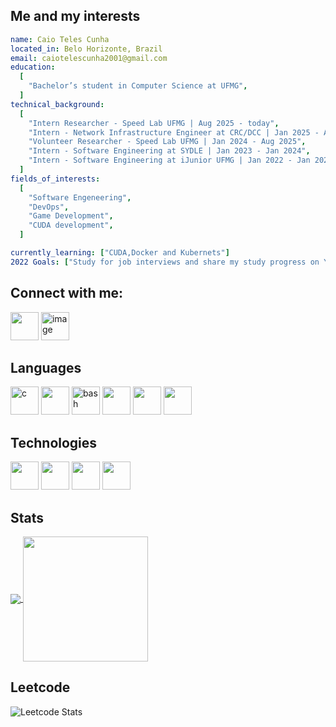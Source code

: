 ## Me and my interests
```yaml
name: Caio Teles Cunha
located_in: Belo Horizonte, Brazil
email: caiotelescunha2001@gmail.com
education:
  [
    "Bachelor’s student in Computer Science at UFMG",
  ]
technical_background:
  [
    "Intern Researcher - Speed Lab UFMG | Aug 2025 - today",
    "Intern - Network Infrastructure Engineer at CRC/DCC | Jan 2025 - Aug 2025",
    "Volunteer Researcher - Speed Lab UFMG | Jan 2024 - Aug 2025",
    "Intern - Software Engineering at SYDLE | Jan 2023 - Jan 2024",
    "Intern - Software Engineering at iJunior UFMG | Jan 2022 - Jan 2023"
  ]
fields_of_interests:
  [
    "Software Engeneering",
    "DevOps",
    "Game Development",
    "CUDA development",
  ]

currently_learning: ["CUDA,Docker and Kubernets"]
2022 Goals: ["Study for job interviews and share my study progress on YouTube to motivate both myself and other students"]
```

## Connect with me:
<p align="left">
<a href="https://www.linkedin.com/in/caio-cunha-60860b24a/" target="blank"><img src='https://cdn.jsdelivr.net/gh/devicons/devicon@latest/icons/linkedin/linkedin-original.svg' width="45" height="45" /></a>
<a href="https://www.youtube.com/@CaiosStudentJourney" target="blank"><img width="45" height="45" alt="image" src="https://github.com/user-attachments/assets/b6bc518c-8021-42c2-b957-64736aaed63a" /></a>
</p>

## Languages
<p align="left">
<img src="https://devicon-website.vercel.app/api/c/original.svg" alt="c" width="45" height="45"/>
<img src='https://cdn.jsdelivr.net/gh/devicons/devicon@latest/icons/cplusplus/cplusplus-original.svg' width="45" height="45" />
<img src="https://cdn.jsdelivr.net/gh/devicons/devicon/icons/bash/bash-original.svg" alt="bash" width="45" height="45"/>
<img src='https://cdn.jsdelivr.net/gh/devicons/devicon@latest/icons/python/python-original.svg' width="45" height="45" />
<img src='https://cdn.jsdelivr.net/gh/devicons/devicon@latest/icons/javascript/javascript-original.svg' width="45" height="45" />
<img src='https://cdn.jsdelivr.net/gh/devicons/devicon@latest/icons/typescript/typescript-original.svg' width="45" height="45" />
</p>

## Technologies
<p align="left">
<img src='https://cdn.jsdelivr.net/gh/devicons/devicon@latest/icons/docker/docker-original.svg' width="45" height="45" />
<img src='https://cdn.jsdelivr.net/gh/devicons/devicon@latest/icons/git/git-original.svg' width="45" height="45" />
<img src='https://cdn.jsdelivr.net/gh/devicons/devicon@latest/icons/github/github-original.svg' width="45" height="45" />
<img src='https://cdn.jsdelivr.net/gh/devicons/devicon@latest/icons/linux/linux-original.svg' width="45" height="45" />
</p>

## Stats
<a href="https://github.com/anuraghazra/github-readme-stats">
  <img align="center" src="https://github-readme-stats.vercel.app/api?username=caiotcunha&show_icons=true&theme=tokyonight&bg_color=00000000" />
</a>
<a href="https://github.com/anuraghazra/convoychat">
  <img height=200 align="center" src="https://github-readme-stats.vercel.app/api/top-langs?username=caiotcunha&layout=compact&langs_count=8&card_width=320&theme=tokyonight&bg_color=00000000" />
</a>

## Leetcode
![Leetcode Stats](https://leetcard.jacoblin.cool/caiotcunha)


